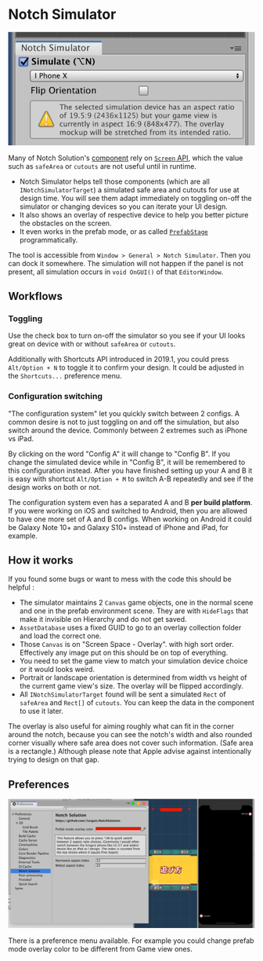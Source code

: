 # Notch Simulator

![screenshot](images/notch-simulator.png)

Many of Notch Solution's [component](../components/overview.md) rely on [`Screen` API](https://docs.unity3d.com/ScriptReference/Screen.html), which the value such as `safeArea` or `cutouts` are not useful until in runtime.

- Notch Simulator helps tell those components (which are all `INotchSimulatorTarget`) a simulated safe area and cutouts for use at design time. You will see them adapt immediately on toggling on-off the simulator or changing devices so you can iterate your UI design.
- It also shows an overlay of respective device to help you better picture the obstacles on the screen.
- It even works in the prefab mode, or as called [`PrefabStage`](https://docs.unity3d.com/ScriptReference/Experimental.SceneManagement.PrefabStage.html) programmatically.

The tool is accessible from `Window > General > Notch Simulator`. Then you can dock it somewhere. The simulation will not happen if the panel is not present, all simulation occurs in `void OnGUI()` of that `EditorWindow`.

## Workflows

### Toggling

Use the check box to turn on-off the simulator so you see if your UI looks great on device with or without `safeArea` or `cutouts`.

Additionally with Shortcuts API introduced in 2019.1, you could press `Alt/Option + N` to toggle it to confirm your design. It could be adjusted in the `Shortcuts...` preference menu.

### Configuration switching

"The configuration system" let you quickly switch between 2 configs. A common desire is not to just toggling on and off the simulation, but also switch around the device. Commonly between 2 extremes such as iPhone vs iPad.

By clicking on the word "Config A" it will change to "Config B". If you change the simulated device while in "Config B", it will be remembered to this configuration instead. After you have finished setting up your A and B it is easy with shortcut `Alt/Option + M` to switch A-B repeatedly and see if the design works on both or not.

The configuration system even has a separated A and B **per build platform**. If you were working on iOS and switched to Android, then you are allowed to have one more set of A and B configs. When working on Android it could be Galaxy Note 10+ and Galaxy S10+ instead of iPhone and iPad, for example.

## How it works

If you found some bugs or want to mess with the code this should be helpful :

- The simulator maintains 2 `Canvas` game objects, one in the normal scene and one in the prefab environment scene. They are with `HideFlags` that make it invisible on Hierarchy and do not get saved.
- `AssetDatabase` uses a fixed GUID to go to an overlay collection folder and load the correct one.
- Those `Canvas` is on "Screen Space - Overlay". with high sort order. Effectively any image put on this should be on top of everything.
- You need to set the game view to match your simulation device choice or it would looks weird.
- Portrait or landscape orientation is determined from width vs height of the current game view's size. The overlay will be flipped accordingly.
- All `INotchSimulatorTarget` found will be sent a simulated `Rect` of `safeArea` and `Rect[]` of `cutouts`. You can keep the data in the component to use it later.

The overlay is also useful for aiming roughly what can fit in the corner around the notch, because you can see the notch's width and also rounded corner visually where safe area does not cover such information. (Safe area is a rectangle.) Although please note that Apple advise against intentionally trying to design on that gap.

## Preferences

![preference](images/pref.png)

There is a preference menu available. For example you could change prefab mode overlay color to be different from Game view ones.